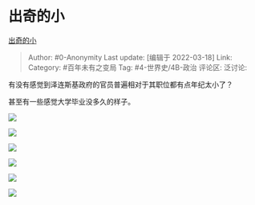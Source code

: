 # 出奇的小
[出奇的小](https://zhuanlan.zhihu.com/p/483359068)

> Author: #0-Anonymity
> Last update: [编辑于 2022-03-18]
> Link:
> Category: #百年未有之变局
> Tag: #4-世界史/4B-政治
> 评论区:
> 泛讨论:

有没有感觉到泽连斯基政府的官员普遍相对于其职位都有点年纪太小了？

甚至有一些感觉大学毕业没多久的样子。

![](https://pic2.zhimg.com/v2-de86a193ab13a3d90ba15b31ae9097c5_b.jpg)

![](https://pic1.zhimg.com/v2-7e2dfcc540baf7ddd5282f84868e243c_b.jpg)

![](https://pic4.zhimg.com/v2-fd54d8cdd2c2649d0582fbc9b1cba07f_b.jpg)

![](https://pic3.zhimg.com/v2-0d920b33b2d8d38980998539ba655742_b.jpg)

![](https://pic3.zhimg.com/v2-a171b7e95de880426ae25e21299a363a_b.jpg)

![](https://pic4.zhimg.com/v2-c6821f89c0bf4bbce17fff01b93838e7_b.jpg)
